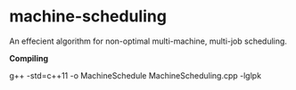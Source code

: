 # machine-scheduling
An effecient algorithm for non-optimal multi-machine, multi-job scheduling.

<b>Compiling</b>

 g++ -std=c++11 -o MachineSchedule MachineScheduling.cpp -lglpk


